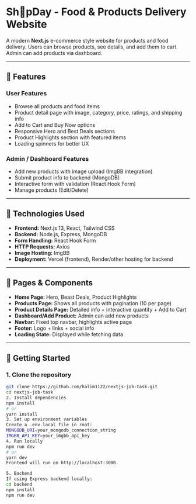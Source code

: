 # Sh🍔pDay - Food & Products Delivery Website

A modern **Next.js** e-commerce style website for products and food delivery. Users can browse products, see details, and add them to cart. Admin can add products via dashboard.

---

## 🔹 Features

### User Features
- Browse all products and food items
- Product detail page with image, category, price, ratings, and shipping info
- Add to Cart and Buy Now options
- Responsive Hero and Best Deals sections
- Product Highlights section with featured items
- Loading spinners for better UX

### Admin / Dashboard Features
- Add new products with image upload (ImgBB integration)
- Submit product info to backend (MongoDB)
- Interactive form with validation (React Hook Form)
- Manage products (Edit/Delete)

---

## 🔹 Technologies Used
- **Frontend:** Next.js 13, React, Tailwind CSS
- **Backend:** Node.js, Express, MongoDB
- **Form Handling:** React Hook Form
- **HTTP Requests:** Axios
- **Image Hosting:** ImgBB
- **Deployment:** Vercel (frontend), Render/other hosting for backend

---

## 🔹 Pages & Components
- **Home Page:** Hero, Beast Deals, Product Highlights
- **Products Page:** Shows all products with pagination (10 per page)
- **Product Details Page:** Detailed info + interactive quantity + Add to Cart
- **Dashboard/Add Product:** Admin can add new products
- **Navbar:** Fixed top navbar, highlights active page
- **Footer:** Logo + links + social info
- **Loading State:** Displayed while fetching data

---

## 🔹 Getting Started

### 1. Clone the repository
```bash
git clone https://github.com/halim1122/nextjs-job-task.git
cd nextjs-job-task
2. Install dependencies
npm install
# or
yarn install
3. Set up environment variables
Create a .env.local file in root:
MONGODB_URI=your_mongodb_connection_string
IMGBB_API_KEY=your_imgbb_api_key
4. Run locally
npm run dev
# or
yarn dev
Frontend will run on http://localhost:3000.

5. Backend
If using Express backend locally:
cd backend
npm install
npm run dev
